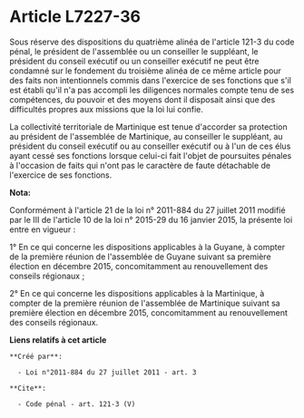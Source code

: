 # Article L7227-36

Sous réserve des dispositions du quatrième alinéa de l'article 121-3 du code pénal, le président de l'assemblée ou un
conseiller le suppléant, le président du conseil exécutif ou un conseiller exécutif ne peut être condamné sur le fondement du
troisième alinéa de ce même article pour des faits non intentionnels commis dans l'exercice de ses fonctions que s'il est
établi qu'il n'a pas accompli les diligences normales compte tenu de ses compétences, du pouvoir et des moyens dont il
disposait ainsi que des difficultés propres aux missions que la loi lui confie. 

La collectivité territoriale de Martinique est tenue d'accorder sa protection au président de l'assemblée de Martinique, au
conseiller le suppléant, au président du conseil exécutif ou au conseiller exécutif ou à l'un de ces élus ayant cessé ses
fonctions lorsque celui-ci fait l'objet de poursuites pénales à l'occasion de faits qui n'ont pas le caractère de faute
détachable de l'exercice de ses fonctions.

**Nota:**

Conformément à l'article 21 de la loi n° 2011-884 du 27 juillet 2011 modifié par le III de l'article 10 de la loi n° 2015-29
du 16 janvier 2015, la présente loi entre en vigueur : 

1° En ce qui concerne les dispositions applicables à la Guyane, à compter de la première réunion de l'assemblée de Guyane
suivant sa première élection en décembre 2015, concomitamment au renouvellement des     conseils régionaux ; 

2° En ce qui concerne les dispositions applicables à la Martinique, à compter de la première réunion de l'assemblée de
Martinique suivant sa première élection en décembre 2015, concomitamment au renouvellement des     conseils régionaux.

**Liens relatifs à cet article**

	**Créé par**:

	  - Loi n°2011-884 du 27 juillet 2011 - art. 3

	**Cite**:

	  - Code pénal - art. 121-3 (V)

